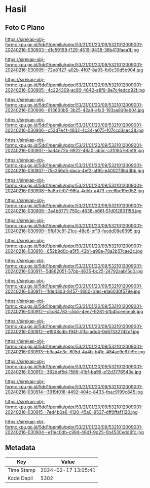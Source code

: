 # Hasil

## Foto C Plano

https://sirekap-obj-formc.kpu.go.id/5dd1/pemilu/pdpr/53/21/01/20/09/5321012009001-20240216-030903--d1c59199-f129-4519-9438-36b413faea1f.jpg

https://sirekap-obj-formc.kpu.go.id/5dd1/pemilu/pdpr/53/21/01/20/09/5321012009001-20240216-030905--72e81f27-a02b-4107-8a93-fb0c30d5b904.jpg

https://sirekap-obj-formc.kpu.go.id/5dd1/pemilu/pdpr/53/21/01/20/09/5321012009001-20240216-030905--4c224309-ac90-4642-a8f9-8e7c4edcd92f.jpg

https://sirekap-obj-formc.kpu.go.id/5dd1/pemilu/pdpr/53/21/01/20/09/5321012009001-20240216-030906--613630b5-3b25-42a8-afa3-193aa8d0eb04.jpg

https://sirekap-obj-formc.kpu.go.id/5dd1/pemilu/pdpr/53/21/01/20/09/5321012009001-20240216-030906--c53d7e4f-4832-4c34-a075-f07ccd3cec38.jpg

https://sirekap-obj-formc.kpu.go.id/5dd1/pemilu/pdpr/53/21/01/20/09/5321012009001-20240216-030907--5ad4e72b-6922-48a0-ab5c-c3f0657e0ef9.jpg

https://sirekap-obj-formc.kpu.go.id/5dd1/pemilu/pdpr/53/21/01/20/09/5321012009001-20240216-030907--75c356d5-daca-4ef2-af95-e400278bd3bb.jpg

https://sirekap-obj-formc.kpu.go.id/5dd1/pemilu/pdpr/53/21/01/20/09/5321012009001-20240216-030908--5a8b7e07-96fa-4dbb-a473-eec6be19e052.jpg

https://sirekap-obj-formc.kpu.go.id/5dd1/pemilu/pdpr/53/21/01/20/09/5321012009001-20240216-030909--3a4b8771-750c-4638-b66f-51d0f2801156.jpg

https://sirekap-obj-formc.kpu.go.id/5dd1/pemilu/pdpr/53/21/01/20/09/5321012009001-20240216-030909--9fb10c9f-21ce-48c6-bf19-feedd08e6095.jpg

https://sirekap-obj-formc.kpu.go.id/5dd1/pemilu/pdpr/53/21/01/20/09/5321012009001-20240216-030910--652b9d0c-a5f5-42b1-a99a-78a2b57cae2c.jpg

https://sirekap-obj-formc.kpu.go.id/5dd1/pemilu/pdpr/53/21/01/20/09/5321012009001-20240216-030911--5d862051-57bb-4835-bc25-24792aab15c0.jpg

https://sirekap-obj-formc.kpu.go.id/5dd1/pemilu/pdpr/53/21/01/20/09/5321012009001-20240216-030911--1fde43d3-8457-4800-b1ec-e1a6030f579e.jpg

https://sirekap-obj-formc.kpu.go.id/5dd1/pemilu/pdpr/53/21/01/20/09/5321012009001-20240216-030912--c5c84783-c5b5-4ee7-9281-bfb45cee5ea8.jpg

https://sirekap-obj-formc.kpu.go.id/5dd1/pemilu/pdpr/53/21/01/20/09/5321012009001-20240216-030912--e1908cdb-f94f-41fa-adc4-0d675327d2df.jpg

https://sirekap-obj-formc.kpu.go.id/5dd1/pemilu/pdpr/53/21/01/20/09/5321012009001-20240216-030913--b9aa4e3c-605d-4a4b-b41c-484ae9c67c9c.jpg

https://sirekap-obj-formc.kpu.go.id/5dd1/pemilu/pdpr/53/21/01/20/09/5321012009001-20240216-030913--382def5d-1586-41bf-ba99-e12d3776543e.jpg

https://sirekap-obj-formc.kpu.go.id/5dd1/pemilu/pdpr/53/21/01/20/09/5321012009001-20240216-030914--3919f018-4492-404c-8433-fbac9199c845.jpg

https://sirekap-obj-formc.kpu.go.id/5dd1/pemilu/pdpr/53/21/01/20/09/5321012009001-20240216-030915--7ed4b0a6-4120-45a0-9537-dff0ffaf1120.jpg

https://sirekap-obj-formc.kpu.go.id/5dd1/pemilu/pdpr/53/21/01/20/09/5321012009001-20240216-030904--e11ec0db-c99d-48d1-9d25-0b4530edd6fc.jpg


## Metadata

| Key        | Value               |
| ---------- | ------------------- |
| Time Stamp | 2024-02-17 13:05:41 |
| Kode Dapil | 5302                |



